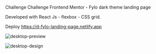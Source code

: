 Challenge Challenge Frontend Mentor - Fylo dark theme landing page

Developed with React Js - flexbox - CSS grid.

Deploy https://d-fylo-landing-page.netlify.app

![desktop-preview](https://github.com/Daniel-010599/fylo-dark-theme-landing-page/assets/66961947/80e31a20-faf6-418a-8d2a-6d164c4f4aaa)

![desktop-design](https://github.com/Daniel-010599/fylo-dark-theme-landing-page/assets/66961947/1c9ba6f5-169d-42c5-8bd7-ad920ec9994b)
